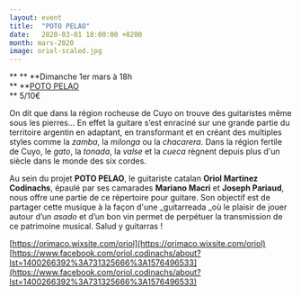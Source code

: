 ```yaml
---
layout: event
title:  "POTO PELAO"
date:   2020-03-01 18:00:00 +0200
month: mars-2020
image: oriol-scaled.jpg
---
```


**
**
**Dimanche 1er mars à 18h  
** **[POTO PELAO](https://agendarts.wordpress.com/2019/12/19/dimanche-1er-mars-a-18h-oriol/)  
** 5/10€

On dit que dans la région rocheuse de Cuyo on trouve des guitaristes même sous les pierres… En effet la guitare s’est enraciné sur une grande partie du territoire argentin en adaptant, en transformant et en créant des multiples styles comme la _zamba_, la _milonga_ ou la _chacarera_. Dans la région fertile de Cuyo, le _gato_, la _tonada_, la _valse_ et la _cueca_ règnent depuis plus d'un siècle dans le monde des six cordes.

Au sein du projet **POTO PELAO**, le guitariste catalan **Oriol Martinez Codinachs**, épaulé par ses camarades **Mariano Macri** et **Joseph Pariaud**, nous offre une partie de ce répertoire pour guitare. Son objectif est de partager cette musique à la façon d'une _guitarreada _où le plaisir de jouer autour d’un _asado_ et d’un bon vin permet de perpétuer la transmission de ce patrimoine musical. Salud y guitarras !

[https://orimaco.wixsite.com/oriol](https://orimaco.wixsite.com/oriol)  
[https://www.facebook.com/oriol.codinachs/about?lst=1400266392%3A731325666%3A1576496533](https://www.facebook.com/oriol.codinachs/about?lst=1400266392%3A731325666%3A1576496533)